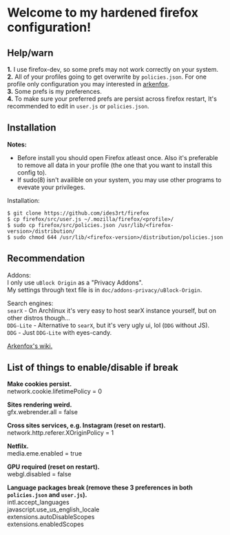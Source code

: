 # Welcome to my hardened firefox configuration!

## Help/warn
**1.** I use firefox-dev, so some prefs may not work correctly on your system.\
**2.** All of your profiles going to get overwrite by `policies.json`.
 For one profile only configuration you may interested in [arkenfox](https://github.com/arkenfox/user.js).\
**3.** Some prefs is my preferences.\
**4.** To make sure your preferred prefs are persist across firefox restart,
 It's recommended to edit in `user.js` or `policies.json`.

## Installation
**Notes:**
* Before install you should open Firefox atleast once.
Also it's preferable to remove all data in your profile
(the one that you want to install this config to).
* If sudo(8) isn't availible on your system, you may use other
 programs to evevate your privileges.

Installation:
```
$ git clone https://github.com/ides3rt/firefox
$ cp firefox/src/user.js ~/.mozilla/firefox/<profile>/
$ sudo cp firefox/src/policies.json /usr/lib/<firefox-version>/distribution/
$ sudo chmod 644 /usr/lib/<firefox-version>/distribution/policies.json
```

## Recommendation
Addons:\
I only use `uBlock Origin` as a "Privacy Addons".\
My settings through text file is in `doc/addons-privacy/uBlock-Origin`.

Search engines:\
`searX` - On Archlinux it's very easy to host searX instance yourself, but on other distros though...\
`DDG-Lite` - Alternative to `searX`, but it's very ugly ui, lol (`DDG` without JS).\
`DDG` - Just `DDG-Lite` with eyes-candy.

[Arkenfox's wiki.](https://github.com/arkenfox/user.js/wiki)

## List of things to enable/disable if break
**Make cookies persist.**\
network.cookie.lifetimePolicy = 0

**Sites rendering weird.**\
gfx.webrender.all = false

**Cross sites services, e.g. Instagram (reset on restart).**\
network.http.referer.XOriginPolicy = 1

**Netfilx.**\
media.eme.enabled = true

**GPU required (reset on restart).**\
webgl.disabled = false

**Language packages break (remove these 3 preferences in both `policies.json` and `user.js`).**\
intl.accept_languages\
javascript.use\_us\_english\_locale\
extensions.autoDisableScopes\
extensions.enabledScopes
